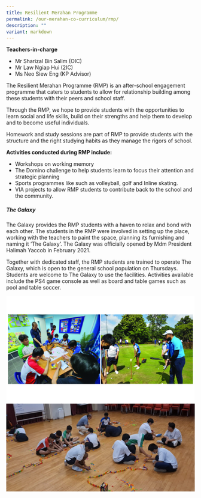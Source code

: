 ```yaml
---
title: Resilient Merahan Programme
permalink: /our-merahan-co-curriculum/rmp/
description: ""
variant: markdown
---
```

**Teachers-in-charge**

*   Mr Sharizal Bin Salim (OIC)
*   Mr Law Ngiap Hui (2IC)
*   Ms Neo Siew Eng (KP Advisor)

The Resilient Merahan Programme (RMP) is an after-school engagement programme that caters to students to allow for relationship building among these students with their peers and school staff. 
 
Through the RMP, we hope to provide students with the opportunities to learn social and life skills, build on their strengths and help them to develop and to become useful individuals.  
 
Homework and study sessions are part of RMP to provide students with the structure and the right studying habits as they manage the rigors of school. 

**Activities conducted during RMP include:**
* Workshops on working memory
* The Domino challenge to help students learn to focus their attention and strategic planning
* Sports programmes like such as volleyball, golf and Inline skating. 
* VIA projects to allow RMP students to contribute back to the school and the community. 

##### The Galaxy

The Galaxy provides the RMP students with a haven to relax and bond with each other. The students in the RMP were involved in setting up the place, working with the teachers to paint the space, planning its furnishing and naming it ‘The Galaxy’. The Galaxy was officially opened by Mdm President Halimah Yaccob in February 2021.
 
Together with dedicated staff, the RMP students are trained to operate The Galaxy, which is open to the general school population on Thursdays. Students are welcome to The Galaxy to use the facilities. Activities available include the PS4 game console as well as board and table games such as pool and table soccer.

![](/images/rmp%20the%20duo.jpg)
![](/images/dominoes.jpeg)